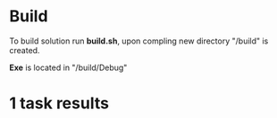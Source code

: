 # Build
To build solution run **build.sh**, upon compling new directory "/build" is created.

**Exe** is located in "/build/Debug"

# 1 task results
